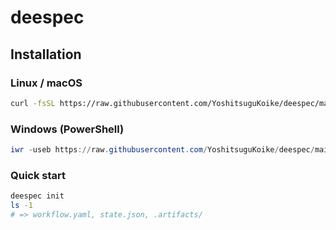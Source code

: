 # deespec

## Installation

### Linux / macOS
```bash
curl -fsSL https://raw.githubusercontent.com/YoshitsuguKoike/deespec/main/scripts/install.sh | bash
```

### Windows (PowerShell)
```powershell
iwr -useb https://raw.githubusercontent.com/YoshitsuguKoike/deespec/main/scripts/install.ps1 | iex
```

### Quick start
```bash
deespec init
ls -1
# => workflow.yaml, state.json, .artifacts/
```
